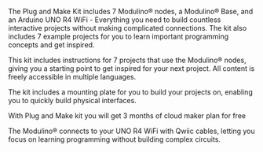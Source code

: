 <FeatureDescription>

The Plug and Make Kit includes 7 Modulino® nodes, a Modulino® Base, and an Arduino UNO R4 WiFi - Everything you need to build countless interactive projects without making complicated connections. The kit also includes 7 example projects for you to learn important programming concepts and get inspired.

</FeatureDescription>


<FeatureList>
<Feature title="Beginner Friendly" image="led">

This kit includes instructions for 7 projects that use the Modulino® nodes, giving you a starting point to get inspired for your next project. All content is freely accessible in multiple languages.

</Feature>

<Feature title="Modulino® Base" image="configurability">

The kit includes a mounting plate for you to build your projects on, enabling you to quickly build physical interfaces.

</Feature>

<Feature title="3 months of Cloud Maker plan included" image="cloud">

With Plug and Make kit you will get 3 months of cloud maker plan for free

<FeatureWrapper>
<FeatureLink variant="primary" title="Register product" url="https://digital-store.arduino.cc/subscriptions/redeem"/>
</FeatureWrapper>
</Feature>


<Feature title="Qwiic Connectors" image="connection">

The Modulino® connects to your UNO R4 WiFi with Qwiic cables, letting you focus on learning programming without building complex circuits.

</Feature>


</FeatureList>
